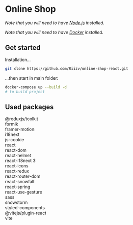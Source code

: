 # Online Shop

_Note that you will need to have [Node.js](https://nodejs.org) installed._

_Note that you will need to have [Docker](https://www.docker.com/) installed._

## Get started

Installation...

```bash
git clone https://github.com/Riizv/online-shop-react.git
```

...then start in main folder:

```bash
docker-compose up --build -d
# to build project
```

## Used packages

 @reduxjs/toolkit \
    formik \
    framer-motion \
    i18next  \
    js-cookie \
    react  \
    react-dom  \
    react-helmet \
    react-i18next 3 \
    react-icons \
    react-redux \
    react-router-dom \
    react-snowfall \
    react-spring \
    react-use-gesture \
    sass  \
    snowstorm \
    styled-components \
    @vitejs/plugin-react \
    vite   